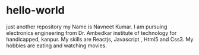 # hello-world
just another repository
my Name is Navneet Kumar. 
I am pursuing electronics engineering from Dr. Ambedkar institute of technology for handicapped, kanpur.
My skills are Reactjs, Javascript , Html5 and Css3.
My hobbies are eating and watching  movies.
